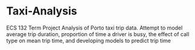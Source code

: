 # Taxi-Analysis
ECS 132 Term Project
Analysis of Porto taxi trip data. Attempt to model average trip duration, proportion of time a driver is busy, the effect of call type on mean trip time, and developing models to predict trip time
